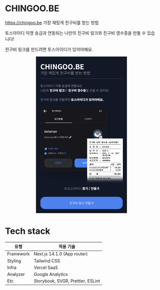 # CHINGOO.BE

https://chingoo.be
가장 재밌게 친구비를 받는 방법

토스아이디 익명 송금과 연동되는 나만의 친구비 링크와 친구비 영수증을 만들 수 있습니다!

친구비 링크를 만드려면 토스아이디가 있어야해요.

<p width="100%" align="center">
  <img src="./docs/assets/chingoo.be-1.png" width="300px" />
</p>

# Tech stack

| 유형      | 적용 기술                         |
| --------- | --------------------------------- |
| Framework | Next.js 14.1.0 (App router)       |
| Styling   | Tailwind CSS                      |
| Infra     | Vercel SaaS                       |
| Analyzer  | Google Analytics                  |
| Etc       | Storybook, SVGR, Prettier, ESLint |
